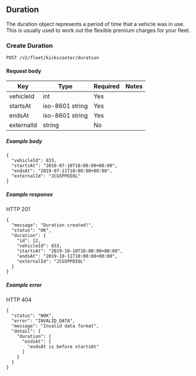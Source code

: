 ## Duration

The duration object represents a period of time that a vehicle was in use. This is usually used to work out the flexible premium charges for your fleet.

### Create Duration

`POST /v2/fleet/kickscooter/duration`

#### Request body

| Key | Type | Required | Notes |
| --- | --- | --- | --- |
| vehicleId | int | Yes |  |
| startsAt | iso-8601 string | Yes |  |
| endsAt | iso-8601 string | Yes |  |
| externalId | string | No |  |

##### Example body

```
{
  "vehicleId": 833,
  "startsAt": "2019-07-10T10:00:00+00:00",
  "endsAt": "2019-07-11T10:00:00+00:00",
  "externalId": "JCG5PPOIOL"
}
```

##### Example response

HTTP 201

```
{
  "message": "Duration created!",
  "status": "OK",
  "duration": {
    "id": 12,
    "vehicleId": 833,
    "startsAt": "2019-10-10T10:00:00+00:00",
    "endsAt": "2019-10-11T10:00:00+00:00",
    "externalId": "JCG5PPOIOL"
  }
}
```

##### Example error

HTTP 404

```
{
  "status": "NOK",
  "error": "INVALID_DATA",
  "message": "Invalid data format",
  "detail": {
    "duration": {
      "endsAt": [
        "endsAt is before startsAt"
      ]
    }
  }
}
```
